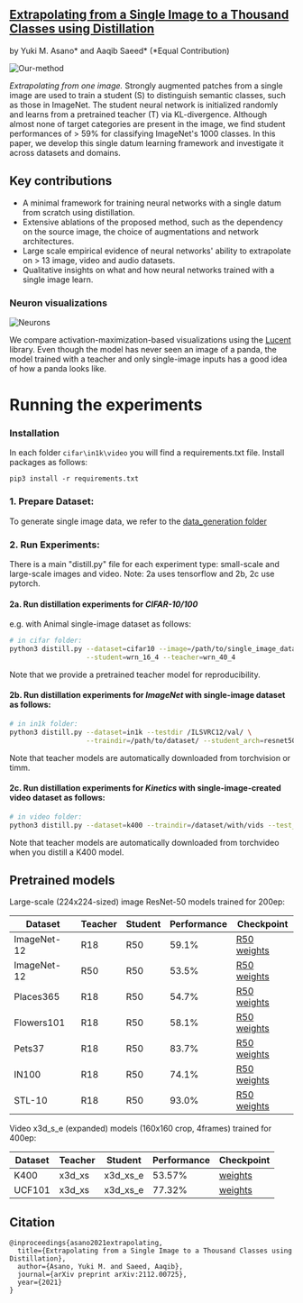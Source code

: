 [Extrapolating from a Single Image to a Thousand Classes using Distillation](https://arxiv.org/abs/2112.00725)
---
by Yuki M. Asano* and Aaqib Saeed*  (*Equal Contribution)

![Our-method](https://single-image-distill.github.io/resources/animation_final.gif)

*Extrapolating from one image.* 
Strongly augmented patches from a single image are used to train a student (S) to distinguish semantic classes, such as those in ImageNet. 
The student neural network is initialized randomly and learns from a pretrained teacher (T) via KL-divergence. 
Although almost none of target categories are present in the image, we find student performances of > 59% for classifying ImageNet's 1000 classes. 
In this paper, we develop this single datum learning framework and investigate it across datasets and domains.

## Key contributions

* A minimal framework for training neural networks with a single datum from scratch using distillation.
* Extensive ablations of the proposed method, such as the dependency on the source image, the choice of augmentations and network architectures.
* Large scale empirical evidence of neural networks' ability to extrapolate on > 13 image, video and audio datasets.
* Qualitative insights on what and how neural networks trained with a single image learn.

### Neuron visualizations
![Neurons](https://single-image-distill.github.io/resources/fig_7.png)

We compare activation-maximization-based visualizations using the [Lucent](https://github.com/greentfrapp/lucent) library.
Even though the model has never seen an image of a panda, the model trained with a teacher and only single-image inputs has a good idea of how a panda looks like.


# Running the experiments

### Installation
In each folder `cifar\in1k\video` you will find a requirements.txt file. Install packages as follows:
```
pip3 install -r requirements.txt
```

### 1. Prepare Dataset: 
To generate single image data, we refer to the [data_generation folder](data_generation)

### 2. Run Experiments:
There is a main "distill.py" file for each experiment type: small-scale and large-scale images and video.
Note: 2a uses tensorflow and 2b, 2c use pytorch.

#### 2a. Run distillation experiments for *CIFAR-10/100*
e.g. with Animal single-image dataset as follows:
```sh
# in cifar folder:
python3 distill.py --dataset=cifar10 --image=/path/to/single_image_dataset/ \
                   --student=wrn_16_4 --teacher=wrn_40_4 
```
Note that we provide a pretrained teacher model for reproducibility.

#### 2b. Run distillation experiments for *ImageNet* with single-image dataset as follows:
```sh
# in in1k folder:
python3 distill.py --dataset=in1k --testdir /ILSVRC12/val/ \
                   --traindir=/path/to/dataset/ --student_arch=resnet50 --teacher_arch=resnet18 
```
Note that teacher models are automatically downloaded from torchvision or timm. 


#### 2c. Run distillation experiments for *Kinetics* with single-image-created video dataset as follows:
```sh
# in video folder:
python3 distill.py --dataset=k400 --traindir=/dataset/with/vids --test_data_path /path/to/k400/val 
```
Note that teacher models are automatically downloaded from torchvideo when you distill a K400 model.

## Pretrained models
Large-scale (224x224-sized) image ResNet-50 models trained for 200ep:

| Dataset     | Teacher | Student | Performance | Checkpoint                                                                             |
|-------------|---------|---------|-------------|----------------------------------------------------------------------------------------|
| ImageNet-12 | R18     | R50     | 59.1%       | [R50 weights](https://www.dropbox.com/s/h13kgqdo5iqj8s7/in1k_r18_to_r50.pth?dl=0)      |
| ImageNet-12 | R50     | R50     | 53.5%       | [R50 weights](https://www.dropbox.com/s/gnfjpx8z4avkzlf/in1k_r50_to_r50.pth?dl=0)      |
| Places365   | R18     | R50     | 54.7%       | [R50 weights](https://www.dropbox.com/s/6idjbs3ig065a07/places365_r18_to_r50.pth?dl=0) |
| Flowers101  | R18     | R50     | 58.1%       | [R50 weights](https://www.dropbox.com/s/ho14zd8m3bwrhw9/flowers_r18_to_r50.pth?dl=0)   |
| Pets37      | R18     | R50     | 83.7%       | [R50 weights](https://www.dropbox.com/s/tatmrtv54t4v7an/pets_r18_to_r50.pth?dl=0)      |
| IN100       | R18     | R50     | 74.1%       | [R50 weights](https://www.dropbox.com/s/jm910bepij3eunp/in100_r18_to_r50.pth?dl=0)     |
| STL-10      | R18     | R50     | 93.0%       | [R50 weights](https://www.dropbox.com/s/t4k9yswcyp3a880/stl10_r18_to_r50.pth?dl=0)     |

Video x3d_s_e (expanded) models (160x160 crop, 4frames) trained for 400ep:

| Dataset | Teacher | Student  | Performance | Checkpoint                                                                              |
|---------|---------|----------|-------------|-----------------------------------------------------------------------------------------|
| K400    | x3d_xs  | x3d_xs_e | 53.57%      | [weights](https://www.dropbox.com/s/zbvtl14jakdltc6/k400-400ep-x3d_xs_wf5_df3.pth?dl=0) |
| UCF101  | x3d_xs  | x3d_xs_e | 77.32%      | [weights](https://www.dropbox.com/s/vy67dmk41z44c1t/ucf-400ep-x3d_xs_wf5_df3.pth?dl=0)  |


## Citation
```
@inproceedings{asano2021extrapolating,
  title={Extrapolating from a Single Image to a Thousand Classes using Distillation},
  author={Asano, Yuki M. and Saeed, Aaqib},
  journal={arXiv preprint arXiv:2112.00725},
  year={2021}
}
```
